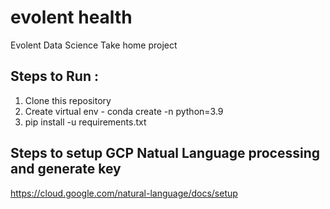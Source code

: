 # evolent health
 Evolent Data Science Take home project
 
## Steps to Run :

1. Clone this repository
2. Create virtual env - conda create -n <env name> python=3.9
3. pip install -u requirements.txt

## Steps to setup GCP Natual Language processing and generate key
https://cloud.google.com/natural-language/docs/setup
